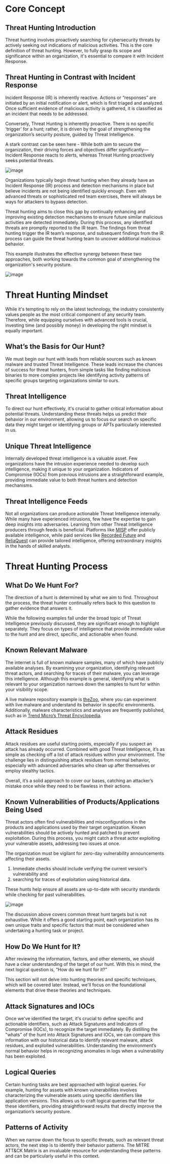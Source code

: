 # Core Concept

## Threat Hunting Introduction

Threat hunting involves proactively searching for cybersecurity threats by actively seeking out indications of malicious activities. This is the core definition of threat hunting. However, to fully grasp its scope and significance within an organization, it's essential to compare it with Incident Response.

## Threat Hunting in Contrast with Incident Response

Incident Response (IR) is inherently reactive. Actions or “responses” are initiated by an initial notification or alert, which is first triaged and analyzed. Once sufficient evidence of malicious activity is gathered, it is classified as an incident that needs to be addressed.

Conversely, Threat Hunting is inherently proactive. There is no specific ‘trigger’ for a hunt; rather, it is driven by the goal of strengthening the organization’s security posture, guided by Threat Intelligence.

A stark contrast can be seen here - While both aim to secure the organization, their driving forces and objectives differ significantly—Incident Response reacts to alerts, whereas Threat Hunting proactively seeks potential threats.

![image](https://github.com/user-attachments/assets/c6543baf-65e8-4fdb-9b8f-604c69b5e8df)

Organizations typically begin threat hunting when they already have an Incident Response (IR) process and detection mechanisms in place but believe incidents are not being identified quickly enough. Even with advanced threats or sophisticated red team exercises, there will always be ways for attackers to bypass detection.

Threat hunting aims to close this gap by continually enhancing and improving existing detection mechanisms to ensure future similar malicious activities are detected immediately. During this process, any identified threats are promptly reported to the IR team. The findings from threat hunting trigger the IR team’s response, and subsequent findings from the IR process can guide the threat hunting team to uncover additional malicious behavior.

This example illustrates the effective synergy between these two approaches, both working towards the common goal of strengthening the organization's security posture.

![image](https://github.com/user-attachments/assets/d336241e-0afd-4ef8-be88-f7e7b1d3f0a6)

# Threat Hunting Mindset

While it's tempting to rely on the latest technology, the industry consistently values people as the most critical component of any security team. Therefore, while equipping ourselves with advanced tools is crucial, investing time (and possibly money) in developing the right mindset is equally important.

## What’s the Basis for Our Hunt?

We must begin our hunt with leads from reliable sources such as known malware and trusted Threat Intelligence. These leads increase the chances of success for threat hunters, from simple tasks like finding malicious binaries to more complex projects like identifying activity patterns of specific groups targeting organizations similar to ours.

## Threat Intelligence

To direct our hunt effectively, it's crucial to gather critical information about potential threats. Understanding these threats helps us predict their behavior in our environment, allowing us to focus our search on specific data they might target or identifying groups or APTs particularly interested in us.

## Unique Threat Intelligence

Internally developed threat intelligence is a valuable asset. Few organizations have the intrusion experience needed to develop such intelligence, making it unique to your organization. Indicators of Compromise (IOCs) from previous intrusions are a straightforward example, providing immediate value to both threat hunters and detection mechanisms.

## Threat Intelligence Feeds

Not all organizations can produce actionable Threat Intelligence internally. While many have experienced intrusions, few have the expertise to gain deep insights into adversaries. Learning from other Threat Intelligence producers through feeds is beneficial. Platforms like [MISP](https://www.misp-project.org/) offer publicly available intelligence, while paid services like [Recorded Future](https://www.recordedfuture.com/) and [ReliaQuest](https://www.reliaquest.com/blog/category/threat-intelligence/) can provide tailored intelligence, offering extraordinary insights in the hands of skilled analysts.

# Threat Hunting Process

## What Do We Hunt For? 

The direction of a hunt is determined by what we aim to find. Throughout the process, the threat hunter continually refers back to this question to gather evidence that answers it.

While the following examples fall under the broad topic of Threat Intelligence previously discussed, they are significant enough to highlight separately. They focus on types of intelligence that provide immediate value to the hunt and are direct, specific, and actionable when found.

## Known Relevant Malware

The internet is full of known malware samples, many of which have publicly available analyses. By examining your organization, identifying relevant threat actors, and searching for traces of their malware, you can leverage this intelligence. Although this example is general, identifying what is relevant to your organization narrows down the samples to hunt for within your visibility scope.

A live malware repository example is [theZoo](https://github.com/ytisf/theZoo), where you can experiment with live malware and understand its behavior in specific environments. Additionally, malware characteristics and analyses are frequently published, such as in [Trend Micro’s Threat Encyclopedia](https://www.trendmicro.com/vinfo/us/threat-encyclopedia).

## Attack Residues

Attack residues are useful starting points, especially if you suspect an attack has already occurred. Combined with good Threat Intelligence, it’s as simple as checking off a list of attack residues within your environment. The challenge lies in distinguishing attack residues from normal behavior, especially with advanced adversaries who clean up after themselves or employ stealthy tactics.

Overall, it’s a solid approach to cover our bases, catching an attacker’s mistake once while they need to be flawless in their actions.

## Known Vulnerabilities of Products/Applications Being Used

Threat actors often find vulnerabilities and misconfigurations in the products and applications used by their target organization. Known vulnerabilities should be actively hunted and patched to prevent exploitation. During this process, you might catch a threat actor exploiting your vulnerable assets, addressing two issues at once.

The organization must be vigilant for zero-day vulnerability announcements affecting their assets. 

1. Immediate checks should include verifying the current version's vulnerability and
2. searching for traces of exploitation using historical data.
   
These hunts help ensure all assets are up-to-date with security standards while checking for past vulnerabilities.

![image](https://github.com/user-attachments/assets/e643ac4e-45a2-4340-bff7-fc9d307d7b52)

The discussion above covers common threat hunt targets but is not exhaustive. While it offers a good starting point, each organization has its own unique traits and specific factors that must be considered when undertaking a hunting task or project.

## How Do We Hunt for It?
After reviewing the information, factors, and other elements, we should have a clear understanding of the target of our hunt. With this in mind, the next logical question is, “How do we hunt for it?”

This section will not delve into hunting theories and specific techniques, which will be covered later. Instead, we'll focus on the foundational elements that drive these theories and techniques.

## Attack Signatures and IOCs
Once we've identified the target, it's crucial to define specific and actionable identifiers, such as Attack Signatures and Indicators of Compromise (IOCs), to recognize the target immediately. By distilling the "whats" of the hunt into Attack Signatures and IOCs, we can compare this information with our historical data to identify relevant malware, attack residues, and exploited vulnerabilities. Understanding the environment’s normal behavior helps in recognizing anomalies in logs when a vulnerability has been exploited.

## Logical Queries
Certain hunting tasks are best approached with logical queries. For example, hunting for assets with known vulnerabilities involves characterizing the vulnerable assets using specific identifiers like application versions. This allows us to craft logical queries that filter for these identifiers, providing straightforward results that directly improve the organization’s security posture.

## Patterns of Activity
When we narrow down the focus to specific threats, such as relevant threat actors, the next step is to identify their behavior patterns. The MITRE ATT&CK Matrix is an invaluable resource for understanding these patterns and can be particularly useful in this context.


